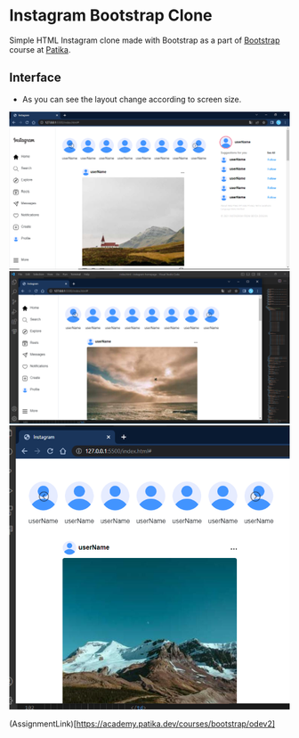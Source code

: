 # Instagram Bootstrap Clone
Simple HTML Instagram clone made with Bootstrap as a part of [Bootstrap](https://academy.patika.dev/courses/bootstrap) course at [Patika](https://academy.patika.dev).

## Interface

- As you can see the layout change according to screen size.

![xl](assets/ss1.PNG)
![md](assets/ss2.PNG)
![sm](assets/ss3.PNG)

(AssignmentLink)[https://academy.patika.dev/courses/bootstrap/odev2]
